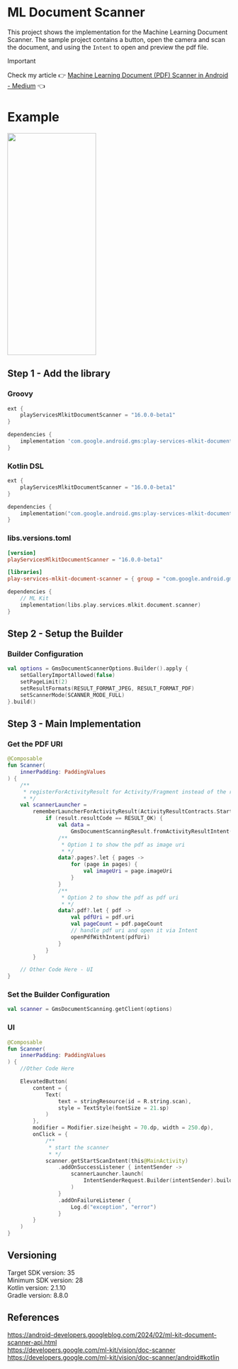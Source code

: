 # ML Document Scanner

This project shows the implementation for the Machine Learning Document Scanner. The sample project
contains a button, open the camera and scan the document, and using the `Intent` to open and preview
the pdf
file.

> [!IMPORTANT]  
> Check my article :point_right: [Machine Learning Document (PDF) Scanner in Android - Medium](https://medium.com/@nicosnicolaou/machine-learning-document-pdf-scanner-in-android-8ed185331fa4) :point_left: <br />

# Example
<p align="left">
  <a title="simulator_image"><img src="examples/example_gif.gif" height="500" width="200"></a>
</p>

## Step 1 - Add the library

### Groovy

```groovy
ext {
    playServicesMlkitDocumentScanner = "16.0.0-beta1"
}

dependencies {
    implementation 'com.google.android.gms:play-services-mlkit-document-scanner:$playServicesMlkitDocumentScanner'
}
```

### Kotlin DSL

```kotlin
ext {
    playServicesMlkitDocumentScanner = "16.0.0-beta1"
}

dependencies {
    implementation("com.google.android.gms:play-services-mlkit-document-scanner:$playServicesMlkitDocumentScanner")
}
```

### libs.versions.toml

```toml
[version]
playServicesMlkitDocumentScanner = "16.0.0-beta1"

[libraries]
play-services-mlkit-document-scanner = { group = "com.google.android.gms", name = "play-services-mlkit-document-scanner", version.ref = "playServicesMlkitDocumentScanner" }
```

```kotlin
dependencies {
    // ML Kit
    implementation(libs.play.services.mlkit.document.scanner)
}
```

## Step 2 - Setup the Builder

### Builder Configuration

```kotlin
val options = GmsDocumentScannerOptions.Builder().apply {
    setGalleryImportAllowed(false)
    setPageLimit(2)
    setResultFormats(RESULT_FORMAT_JPEG, RESULT_FORMAT_PDF)
    setScannerMode(SCANNER_MODE_FULL)
}.build()
```

## Step 3 - Main Implementation

### Get the PDF URI

```kotlin
@Composable
fun Scanner(
    innerPadding: PaddingValues
) {
    /**
     * registerForActivityResult for Activity/Fragment instead of the rememberLauncherForActivityResult (For Compose)
     * */
    val scannerLauncher =
        rememberLauncherForActivityResult(ActivityResultContracts.StartIntentSenderForResult()) { result ->
            if (result.resultCode == RESULT_OK) {
                val data =
                    GmsDocumentScanningResult.fromActivityResultIntent(result.data)
                /**
                 * Option 1 to show the pdf as image uri
                 * */
                data?.pages?.let { pages ->
                    for (page in pages) {
                        val imageUri = page.imageUri
                    }
                }
                /**
                 * Option 2 to show the pdf as pdf uri
                 * */
                data?.pdf?.let { pdf ->
                    val pdfUri = pdf.uri
                    val pageCount = pdf.pageCount
                    // handle pdf uri and open it via Intent
                    openPdfWithIntent(pdfUri)
                }
            }
        }

    // Other Code Here - UI
}
```

### Set the Builder Configuration

```kotlin
val scanner = GmsDocumentScanning.getClient(options)
```

### UI

```kotlin
@Composable
fun Scanner(
    innerPadding: PaddingValues
) {
    //Other Code Here

    ElevatedButton(
        content = {
            Text(
                text = stringResource(id = R.string.scan),
                style = TextStyle(fontSize = 21.sp)
            )
        },
        modifier = Modifier.size(height = 70.dp, width = 250.dp),
        onClick = {
            /**
             * start the scanner
             * */
            scanner.getStartScanIntent(this@MainActivity)
                .addOnSuccessListener { intentSender ->
                    scannerLauncher.launch(
                        IntentSenderRequest.Builder(intentSender).build()
                    )
                }
                .addOnFailureListener {
                    Log.d("exception", "error")
                }
        }
    )
}
```

## Versioning

Target SDK version: 35 <br />
Minimum SDK version: 28 <br />
Kotlin version: 2.1.10 <br />
Gradle version: 8.8.0 <br />

## References

https://android-developers.googleblog.com/2024/02/ml-kit-document-scanner-api.html <br />
https://developers.google.com/ml-kit/vision/doc-scanner <br />
https://developers.google.com/ml-kit/vision/doc-scanner/android#kotlin <br />